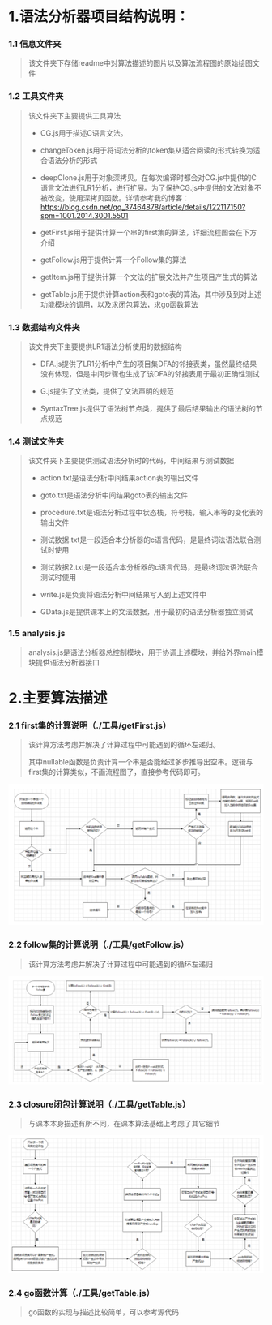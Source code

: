 # 1.语法分析器项目结构说明：
### 1.1 信息文件夹
> 该文件夹下存储readme中对算法描述的图片以及算法流程图的原始绘图文件

### 1.2 工具文件夹
> 该文件夹下主要提供工具算法
>* CG.js用于描述C语言文法。
> 
> 
>* changeToken.js用于将词法分析的token集从适合阅读的形式转换为适合语法分析的形式
>
> 
>* deepClone.js用于对象深拷贝。在每次编译时都会对CG.js中提供的C语言文法进行LR1分析，进行扩展。为了保护CG.js中提供的文法对象不被改变，使用深拷贝函数。详情参考我的博客：https://blog.csdn.net/qq_37464878/article/details/122117150?spm=1001.2014.3001.5501
>
> 
>* getFirst.js用于提供计算一个串的first集的算法，详细流程图会在下方介绍
>
> 
>* getFollow.js用于提供计算一个Follow集的算法
>
> 
>* getItem.js用于提供计算一个文法的扩展文法并产生项目产生式的算法
>
> 
>* getTable.js用于提供计算action表和goto表的算法，其中涉及到对上述功能模块的调用，以及求闭包算法，求go函数算法

### 1.3 数据结构文件夹
> 该文件夹下主要提供LR1语法分析使用的数据结构
>* DFA.js提供了LR1分析中产生的项目集DFA的邻接表类，虽然最终结果没有体现，但是中间步骤也生成了该DFA的邻接表用于最初正确性测试
>
> 
>* G.js提供了文法类，提供了文法声明的规范
>
> 
>* SyntaxTree.js提供了语法树节点类，提供了最后结果输出的语法树的节点规范

### 1.4 测试文件夹
> 该文件夹下主要提供测试语法分析时的代码，中间结果与测试数据
>* action.txt是语法分析中间结果action表的输出文件
>
> 
>* goto.txt是语法分析中间结果goto表的输出文件
>
> 
>* procedure.txt是语法分析过程中状态栈，符号栈，输入串等的变化表的输出文件
>
> 
>* 测试数据.txt是一段适合本分析器的c语言代码，是最终词法语法联合测试时使用
>
> 
>* 测试数据2.txt是一段适合本分析器的c语言代码，是最终词法语法联合测试时使用
>
> 
>* write.js是负责将语法分析中间结果写入到上述文件中
> 
> 
>* GData.js是提供课本上的文法数据，用于最初的语法分析器独立测试

### 1.5 analysis.js
> analysis.js是语法分析器总控制模块，用于协调上述模块，并给外界main模块提供语法分析器接口

# 2.主要算法描述
### 2.1 first集的计算说明（./工具/getFirst.js）

> 该计算方法考虑并解决了计算过程中可能遇到的循环左递归。
>
> 其中nullable函数是负责计算一个串是否能经过多步推导出空串。逻辑与first集的计算类似，不画流程图了，直接参考代码即可。

![](./信息/first.PNG)

### 2.2 follow集的计算说明（./工具/getFollow.js）

> 该计算方法考虑并解决了计算过程中可能遇到的循环左递归

![](./信息/Follow.PNG)

### 2.3 closure闭包计算说明（./工具/getTable.js）
> 与课本本身描述有所不同，在课本算法基础上考虑了其它细节

![](./信息/closure.PNG)

### 2.4 go函数计算（./工具/getTable.js）
> go函数的实现与描述比较简单，可以参考源代码